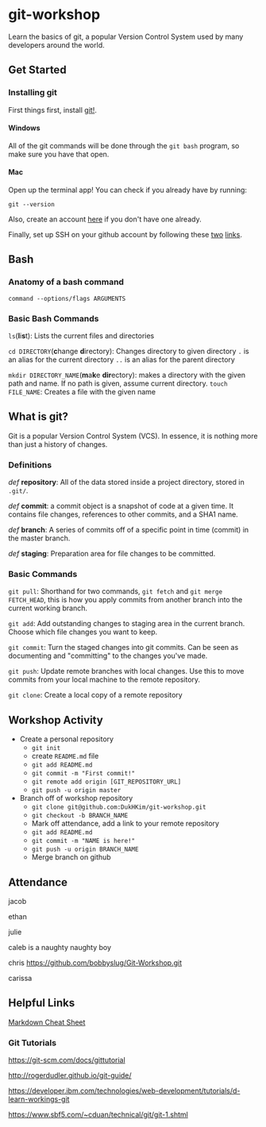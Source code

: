 # git-workshop
Learn the basics of git, a popular Version Control System used by many developers around the world.


## Get Started

### Installing git


First things first, install [git!](https://git-scm.com/downloads). 

#### Windows
All of the git commands will be done through the `git bash` program, so make sure you have that open.

#### Mac
Open up the terminal app! 
You can check if you already have by running:
```
git --version
```

Also, create an account [here](https://github.com/) if you don't have one already.

Finally, set up SSH on your github account by following these [two](https://help.github.com/en/github/authenticating-to-github/generating-a-new-ssh-key-and-adding-it-to-the-ssh-agent) [links](https://help.github.com/en/github/authenticating-to-github/adding-a-new-ssh-key-to-your-github-account).



## Bash 

### Anatomy of a bash command

`command --options/flags ARGUMENTS`


### Basic Bash Commands

`ls`(**l**i**s**t): Lists the current files and directories

`cd DIRECTORY`(**c**hange **d**irectory): Changes directory to given directory 
`.` is an alias for the current directory
`..` is an alias for the parent directory

`mkdir DIRECTORY_NAME`(**m**a**k**e **dir**ectory): makes a directory with the given path and name. If no path is given, assume current directory.
`touch FILE_NAME`: Creates a file with the given name


## What is git?

Git is a popular Version Control System (VCS). In essence, it is nothing more than just a history of changes. 


### Definitions

*def* **repository**: All of the data stored inside a project directory, stored in `.git/`.

*def* **commit**: a commit object is a snapshot of code at a given time. It contains file changes, references to other commits, and a SHA1 name.

*def* **branch**: A series of commits off of a specific point in time (commit) in the master branch.

*def* **staging**: Preparation area for file changes to be committed.


### Basic Commands

`git pull`: Shorthand for two commands, `git fetch` and `git merge FETCH_HEAD`, this is how you apply commits from another branch into the current working branch.

`git add`: Add outstanding changes to staging area in the current branch. Choose which file changes you want to keep.

`git commit`: Turn the staged changes into git commits. Can be seen as documenting and "committing" to the changes you've made. 

`git push`: Update remote branches with local changes. Use this to move commits from your local machine to the remote repository.

`git clone`: Create a local copy of a remote repository

## Workshop Activity
- Create a personal repository
    - `git init`
    - create `README.md` file
    - `git add README.md`
    - `git commit -m "First commit!"`
    - `git remote add origin [GIT_REPOSITORY_URL]`
    - `git push -u origin master`
- Branch off of workshop repository
    - `git clone git@github.com:DukHKim/git-workshop.git`
    - `git checkout -b BRANCH_NAME`
    - Mark off attendance, add a link to your remote repository
    - `git add README.md`
    - `git commit -m "NAME is here!"`
    - `git push -u origin BRANCH_NAME`
    - Merge branch on github
    
## Attendance
jacob

ethan

julie

caleb is a naughty naughty boy

chris
https://github.com/bobbyslug/Git-Workshop.git

carissa




## Helpful Links

[Markdown Cheat Sheet](https://guides.github.com/features/mastering-markdown/)

### Git Tutorials
https://git-scm.com/docs/gittutorial

http://rogerdudler.github.io/git-guide/

https://developer.ibm.com/technologies/web-development/tutorials/d-learn-workings-git

https://www.sbf5.com/~cduan/technical/git/git-1.shtml
